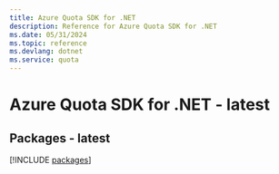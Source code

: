 ```yaml
---
title: Azure Quota SDK for .NET
description: Reference for Azure Quota SDK for .NET
ms.date: 05/31/2024
ms.topic: reference
ms.devlang: dotnet
ms.service: quota
---
```

# Azure Quota SDK for .NET - latest
## Packages - latest
[!INCLUDE [packages](quota-index.md)]